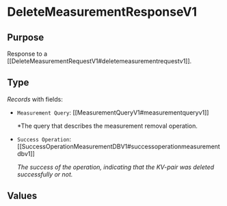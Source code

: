 # DeleteMeasurementResponseV1

## Purpose

<!-- --8<-- [start:purpose] -->
Response to a [[DeleteMeasurementRequestV1#deletemeasurementrequestv1]].
<!-- --8<-- [end:purpose] -->

## Type

<!-- --8<-- [start:type] -->
<div class="type" markdown>


*Records* with fields:
- `Measurement Query`: [[MeasurementQueryV1#measurementqueryv1]]

  *The query that describes the measurement removal operation.

- `Success Operation`: [[SuccessOperationMeasurementDBV1#successoperationmeasurementdbv1]]

  *The success of the operation, indicating that the KV-pair was deleted successfully or not.*


</div>
<!-- --8<-- [end:type] -->

## Values
